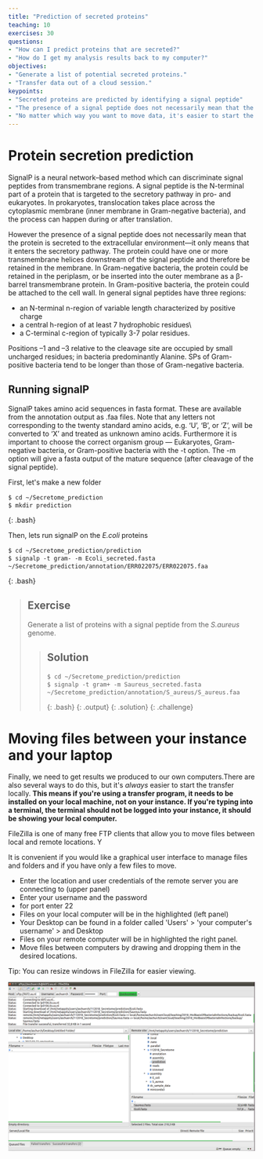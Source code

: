 ```yaml
---
title: "Prediction of secreted proteins"
teaching: 10
exercises: 30
questions:
- "How can I predict proteins that are secreted?"
- "How do I get my analysis results back to my computer?"
objectives:
- "Generate a list of potential secreted proteins."
- "Transfer data out of a cloud session."
keypoints:
- "Secreted proteins are predicted by identifying a signal peptide"
- "The presence of a signal peptide does not necessarily mean that the protein is secreted"
- "No matter which way you want to move data, it's easier to start the transfer from your local machine"
---
```



# Protein secretion prediction

SignalP is a neural network–based method which can discriminate signal peptides from transmembrane regions. A signal peptide is the N-terminal part of a protein that is targeted to the secretory pathway in pro- and eukaryotes.  In prokaryotes, translocation takes place across the cytoplasmic membrane (inner membrane in Gram-negative bacteria), and the process can happen during or after translation.

However the presence of a signal peptide does not necessarily mean that the protein is secreted to the extracellular environment—it only means that it enters the secretory pathway. The protein could have one or more transmembrane helices downstream of the signal peptide and therefore be retained in the membrane. In Gram-negative bacteria, the protein could be retained in the periplasm, or be inserted into the outer membrane as a β-barrel transmembrane protein. In Gram-positive bacteria, the protein could be attached to the cell wall. In general signal peptides have three regions: 
 - an N-terminal n-region of variable length characterized by positive charge
 - a central h-region of at least 7 hydrophobic residues\
 - a C-terminal c-region of typically 3-7 polar residues. 
 
Positions –1 and –3 relative to the cleavage site are occupied by small uncharged residues; in bacteria predominantly Alanine. SPs of Gram-positive bacteria tend to be longer than those of Gram-negative bacteria.


## Running signalP

SignalP takes amino acid sequences in fasta format. These are available from the annotation output as .faa files. Note that any letters not corresponding to the twenty standard amino acids, e.g. ‘U’, ‘B’, or ‘Z’, will be converted to ‘X’ and treated as unknown amino acids. Furthermore it is important to choose the correct organism group — Eukaryotes, Gram-negative 
bacteria, or Gram-positive bacteria with the -t option. The -m option will give a fasta output of the mature sequence (after cleavage of the signal peptide).

First, let's make a new folder

~~~
$ cd ~/Secretome_prediction
$ mkdir prediction
~~~
{: .bash}

Then, lets run signalP on the *E.coli* proteins

~~~
$ cd ~/Secretome_prediction/prediction
$ signalp -t gram- -m Ecoli_secreted.fasta  ~/Secretome_prediction/annotation/ERR022075/ERR022075.faa
~~~
{: .bash}

> ## Exercise
> 
> Generate a list of proteins with a signal peptide from the *S.aureus* genome.
>
>
>> ## Solution
>> 
>>  
>> 
>> ~~~ 
>> $ cd ~/Secretome_prediction/prediction
>> $ signalp -t gram+ -m Saureus_secreted.fasta  ~/Secretome_prediction/annotation/S_aureus/S_aureus.faa
>> ~~~
>> {: .bash}
>> {: .output}
> {: .solution}
{: .challenge}



# Moving files between your instance and your laptop

Finally, we need to get results we produced to our own computers.There are also several ways to do this, but it's *always* easier
to start the transfer locally. **This means if you're using a transfer program, it needs to be
installed on your local machine, not on your instance. If you're typing into a terminal,
the terminal should not be logged into your instance, it should be showing your local computer.**

FileZilla is one of many free FTP clients that allow you to move files between local and remote locations. Y

It is convenient if you would like a graphical user interface to manage files and folders and if you have only a few files to move.


- Enter the location and user credentials of the remote server you are connecting to (upper panel)
- Enter your username and the password 
- for port enter 22
- Files on your local computer will be in the highlighted (left panel)
- Your Desktop can be found in a folder called 'Users' > 'your computer's username' > and Desktop
- Files on your remote computer will be in highlighted the right panel.
- Move files between computers by drawing and dropping them in the desired locations.

Tip: You can resize windows in FileZilla for easier viewing.

![filezilla](../fig/filezilla.png)



